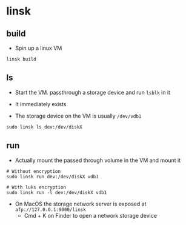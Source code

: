 # linsk

## build

- Spin up a linux VM

```shell
linsk build
```

## ls

- Start the VM. passthrough a storage device and run `lsblk` in it
- It immediately exists

- The storage device on the VM is usually `/dev/vdb1`

```shell
sudo linsk ls dev:/dev/diskX
```

## run

- Actually mount the passed through volume in the VM and mount it

```shell
# Without encryption
sudo linsk run dev:/dev/diskX vdb1

# With luks encryption
sudo linsk run -l dev:/dev/diskX vdb1
```

- On MacOS the storage network server is exposed at `afp://127.0.0.1:9000/linsk`
  - Cmd + K on Finder to open a network storage device
